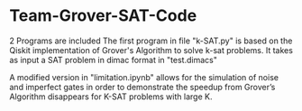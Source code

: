 # Team-Grover-SAT-Code

2 Programs are included
The first program in file "k-SAT.py" is based on the Qiskit implementation of Grover's Algorithm to solve k-sat problems. It takes as input a SAT problem in dimac format in "test.dimacs"

A modified version in "limitation.ipynb" allows for the simulation of noise and imperfect gates in order to demonstrate the speedup from Grover’s Algorithm disappears for K-SAT problems with large K.
